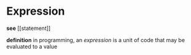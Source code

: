 # Expression

**see** [[statement]]

**definition** in programming, an _expression_ is a unit of code that may be evaluated to a value
